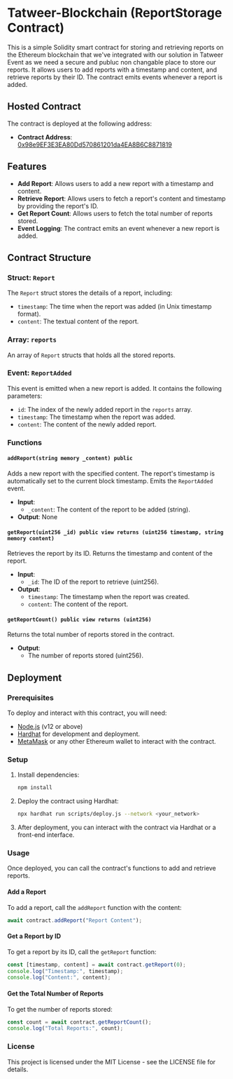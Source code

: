 # Tatweer-Blockchain (ReportStorage Contract)

This is a simple Solidity smart contract for storing and retrieving reports on the Ethereum blockchain that we've integrated with our solution in Tatweer Event as we need a secure and publuc non changable place to store our reports. It allows users to add reports with a timestamp and content, and retrieve reports by their ID. The contract emits events whenever a report is added.

## Hosted Contract

The contract is deployed at the following address:

- **Contract Address**: [0x98e9EF3E3EA80Dd570861201da4EA8B6C8871819](https://sepolia.etherscan.io/address/0x98e9EF3E3EA80Dd570861201da4EA8B6C8871819)

## Features

- **Add Report**: Allows users to add a new report with a timestamp and content.
- **Retrieve Report**: Allows users to fetch a report's content and timestamp by providing the report's ID.
- **Get Report Count**: Allows users to fetch the total number of reports stored.
- **Event Logging**: The contract emits an event whenever a new report is added.

## Contract Structure

### Struct: `Report`
The `Report` struct stores the details of a report, including:

- `timestamp`: The time when the report was added (in Unix timestamp format).
- `content`: The textual content of the report.

### Array: `reports`
An array of `Report` structs that holds all the stored reports.

### Event: `ReportAdded`
This event is emitted when a new report is added. It contains the following parameters:

- `id`: The index of the newly added report in the `reports` array.
- `timestamp`: The timestamp when the report was added.
- `content`: The content of the newly added report.

### Functions

#### `addReport(string memory _content) public`
Adds a new report with the specified content. The report's timestamp is automatically set to the current block timestamp. Emits the `ReportAdded` event.

- **Input**: 
  - `_content`: The content of the report to be added (string).
- **Output**: None

#### `getReport(uint256 _id) public view returns (uint256 timestamp, string memory content)`
Retrieves the report by its ID. Returns the timestamp and content of the report.

- **Input**: 
  - `_id`: The ID of the report to retrieve (uint256).
- **Output**:
  - `timestamp`: The timestamp when the report was created.
  - `content`: The content of the report.

#### `getReportCount() public view returns (uint256)`
Returns the total number of reports stored in the contract.

- **Output**: 
  - The number of reports stored (uint256).

## Deployment

### Prerequisites
To deploy and interact with this contract, you will need:

- [Node.js](https://nodejs.org/) (v12 or above)
- [Hardhat](https://hardhat.org/) for development and deployment.
- [MetaMask](https://metamask.io/) or any other Ethereum wallet to interact with the contract.

### Setup

1. Install dependencies:
   ```bash
   npm install

2. Deploy the contract using Hardhat:
    ```bash
    npx hardhat run scripts/deploy.js --network <your_network>
    ```

3. After deployment, you can interact with the contract via Hardhat or a front-end interface.

### Usage

Once deployed, you can call the contract's functions to add and retrieve reports.

#### Add a Report

To add a report, call the `addReport` function with the content:
```js
await contract.addReport("Report Content");
```

#### Get a Report by ID

To get a report by its ID, call the `getReport` function:
```js
const [timestamp, content] = await contract.getReport(0);
console.log("Timestamp:", timestamp);
console.log("Content:", content);
```

#### Get the Total Number of Reports

To get the number of reports stored:
```js
const count = await contract.getReportCount();
console.log("Total Reports:", count);
```

### License
This project is licensed under the MIT License - see the LICENSE file for details.
